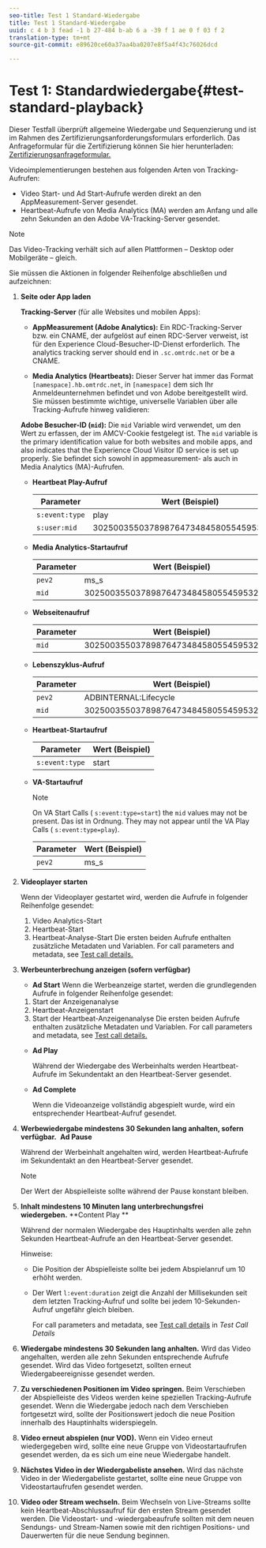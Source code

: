 ```yaml
---
seo-title: Test 1 Standard-Wiedergabe
title: Test 1 Standard-Wiedergabe
uuid: c 4 b 3 fead -1 b 27-484 b-ab 6 a -39 f 1 ae 0 f 03 f 2
translation-type: tm+mt
source-git-commit: e89620ce60a37aa4ba0207e8f5a4f43c76026dcd

---
```



# Test 1: Standardwiedergabe{#test-standard-playback}

Dieser Testfall überprüft allgemeine Wiedergabe und Sequenzierung und ist im Rahmen des Zertifizierungsanforderungsformulars erforderlich. Das Anfrageformular für die Zertifizierung können Sie hier herunterladen:[ Zertifizierungsanfrageformular.](cert_req_form_nielsen.docx)

Videoimplementierungen bestehen aus folgenden Arten von Tracking-Aufrufen:
* Video Start- und Ad Start-Aufrufe werden direkt an den AppMeasurement-Server gesendet.
* Heartbeat-Aufrufe von Media Analytics (MA) werden am Anfang und alle zehn Sekunden an den Adobe VA-Tracking-Server gesendet.

>[!NOTE]
>Das Video-Tracking verhält sich auf allen Plattformen – Desktop oder Mobilgeräte – gleich.

Sie müssen die Aktionen in folgender Reihenfolge abschließen und aufzeichnen:

1. **Seite oder App laden**

   **Tracking-Server** (für alle Websites und mobilen Apps):

   * **AppMeasurement (Adobe Analytics):** Ein RDC-Tracking-Server bzw. ein CNAME, der aufgelöst auf einen RDC-Server verweist, ist für den Experience Cloud-Besucher-ID-Dienst erforderlich. The analytics tracking server should end in `.sc.omtrdc.net` or be a CNAME.

   * **Media Analytics (Heartbeats):** Dieser Server hat immer das Format `[namespace].hb.omtrdc.net`, in `[namespace]` dem sich Ihr Anmeldeunternehmen befindet und von Adobe bereitgestellt wird.
   Sie müssen bestimmte wichtige, universelle Variablen über alle Tracking-Aufrufe hinweg validieren:

   **Adobe Besucher-ID (`mid`):** Die `mid` Variable wird verwendet, um den Wert zu erfassen, der im AMCV-Cookie festgelegt ist. The `mid` variable is the primary identification value for both websites and mobile apps, and also indicates that the Experience Cloud Visitor ID service is set up properly. Sie befindet sich sowohl in appmeasurement- als auch in Media Analytics (MA)-Aufrufen.

   * **Heartbeat Play-Aufruf**

      | Parameter | Wert (Beispiel) |
      |---|---|
      | `s:event:type` | play |
      | `s:user:mid` | 30250035503789876473484580554595324209 |

   * **Media Analytics-Startaufruf**

      | Parameter | Wert (Beispiel) |
      |---|---|
      | `pev2` | ms_s |
      | `mid` | 30250035503789876473484580554595324209 |

   * **Webseitenaufruf**

      | Parameter | Wert (Beispiel) |
      |---|---|
      | `mid` | 30250035503789876473484580554595324209 |

   * **Lebenszyklus-Aufruf**

      | Parameter | Wert (Beispiel) |
      |---|---|
      | `pev2` | ADBINTERNAL:Lifecycle |
      | `mid` | 30250035503789876473484580554595324209 |

   * **Heartbeat-Startaufruf**

      | Parameter | Wert (Beispiel) |
      |---|---|
      | `s:event:type` | start |

   * **VA-Startaufruf**

      >[!NOTE]
      >
      >On VA Start Calls ( `s:event:type=start`) the `mid` values may not be present. Das ist in Ordnung. They may not appear until the VA Play Calls ( `s:event:type=play`).

      | Parameter | Wert (Beispiel) |
      |---|---|
      | `pev2` | ms_s |


1. **Videoplayer starten**

   Wenn der Videoplayer gestartet wird, werden die Aufrufe in folgender Reihenfolge gesendet:

   1. Video Analytics-Start
   1. Heartbeat-Start
   1. Heartbeat-Analyse-Start
   Die ersten beiden Aufrufe enthalten zusätzliche Metadaten und Variablen. For call parameters and metadata, see [Test call details.](/help/sdk-implement/validation/test-call-details.md)

1. **Werbeunterbrechung anzeigen (sofern verfügbar)**

   * **Ad Start**
   Wenn die Werbeanzeige startet, werden die grundlegenden Aufrufe in folgender Reihenfolge gesendet:

   1. Start der Anzeigenanalyse
   1. Heartbeat-Anzeigenstart
   1. Start der Heartbeat-Anzeigenanalyse
   Die ersten beiden Aufrufe enthalten zusätzliche Metadaten und Variablen. For call parameters and metadata, see [Test call details.](/help/sdk-implement/validation/test-call-details.md#section_wz3_yff_f2b)

   * **Ad Play**

      Während der Wiedergabe des Werbeinhalts werden Heartbeat-Aufrufe im Sekundentakt an den Heartbeat-Server gesendet.

   * **Ad Complete**

      Wenn die Videoanzeige vollständig abgespielt wurde, wird ein entsprechender Heartbeat-Aufruf gesendet.



1. **Werbewiedergabe mindestens 30 Sekunden lang anhalten, sofern verfügbar.**  **Ad Pause**

   Während der Werbeinhalt angehalten wird, werden Heartbeat-Aufrufe im Sekundentakt an den Heartbeat-Server gesendet.

   >[!NOTE]
   >
   >Der Wert der Abspielleiste sollte während der Pause konstant bleiben.

1. **Inhalt mindestens 10 Minuten lang unterbrechungsfrei wiedergeben.** **Content Play **

   Während der normalen Wiedergabe des Hauptinhalts werden alle zehn Sekunden Heartbeat-Aufrufe an den Heartbeat-Server gesendet.

   Hinweise:

   * Die Position der Abspielleiste sollte bei jedem Abspielanruf um 10 erhöht werden.
   * Der Wert `l:event:duration` zeigt die Anzahl der Millisekunden seit dem letzten Tracking-Aufruf und sollte bei jedem 10-Sekunden-Aufruf ungefähr gleich bleiben.

      For call parameters and metadata, see [Test call details](/help/sdk-implement/validation/test-call-details.md#section_u1l_1gf_f2b) in *Test Call Details*

1. **Wiedergabe mindestens 30 Sekunden lang anhalten.** Wird das Video angehalten, werden alle zehn Sekunden entsprechende Aufrufe gesendet. Wird das Video fortgesetzt, sollten erneut Wiedergabeereignisse gesendet werden.

1. **Zu verschiedenen Positionen im Video springen.** Beim Verschieben der Abspielleiste des Videos werden keine speziellen Tracking-Aufrufe gesendet. Wenn die Wiedergabe jedoch nach dem Verschieben fortgesetzt wird, sollte der Positionswert jedoch die neue Position innerhalb des Hauptinhalts widerspiegeln.

1. **Video erneut abspielen (nur VOD).** Wenn ein Video erneut wiedergegeben wird, sollte eine neue Gruppe von Videostartaufrufen gesendet werden, da es sich um eine neue Wiedergabe handelt.

1. **Nächstes Video in der Wiedergabeliste ansehen.** Wird das nächste Video in der Wiedergabeliste gestartet, sollte eine neue Gruppe von Videostartaufrufen gesendet werden.

1. **Video oder Stream wechseln.** Beim Wechseln von Live-Streams sollte kein Heartbeat-Abschlussaufruf für den ersten Stream gesendet werden. Die Videostart- und -wiedergabeaufrufe sollten mit dem neuen Sendungs- und Stream-Namen sowie mit den richtigen Positions- und Dauerwerten für die neue Sendung beginnen.

